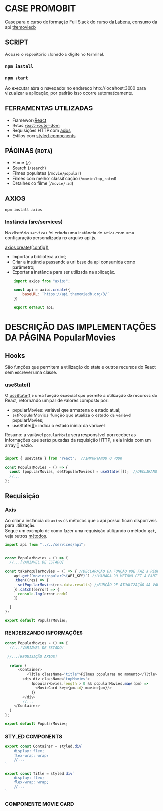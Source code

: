 # CASE PROMOBIT  

Case para o curso de formação Full Stack do curso da [Labenu](https://www.labenu.com.br/), consumo da api [themoviedb](https://developers.themoviedb.org/3/getting-started/introduction)

##  SCRIPT

Acesse o repositório clonado e digite no terminal:

### `npm install`
### `npm start`

Ao executar abra o navegador no endereço [http://localhost:3000](http://localhost:3000) para vizualizar a aplicação, por padrão isso ocorre automaticamente. 

## FERRAMENTAS UTILIZADAS 

- Framework[React](https://pt-br.reactjs.org/)
- Rotas [react-router-dom](https://www.npmjs.com/package/react-router-dom)
- Requisições HTTP com [axios](npmjs.com/package/axios)
- Estilos com [styled-components](https://www.npmjs.com/package/styled-components)


##  PÁGINAS (`ROTA`)

- Home (`/`)
- Search (`/search`)
- Filmes populates (`/movie/popular`) 
- Filmes com melhor classificação (`/movie/top_rated`)
- Detalhes do filme (`/movie/:id`)

## AXIOS

`npm install axios`

### Instância (src/services)

No diretório `services` foi criada uma instância do `axios` com uma configuração personalizada no arquivo api.js.

[axios.create([config])](https://axios-http.com/docs/instance)

- Importar a biblioteca axios;
- Criar a instância passando a url base da api consumida como parâmetro;
- Exportar a instância para ser utilizada na aplicação.

```js
    import axios from "axios";

    const api = axios.create({
        baseURL: `https://api.themoviedb.org/3/`
    })

    export default api;
```

# DESCRIÇÃO DAS IMPLEMENTAÇÕES DA PÁGINA PopularMovies
## Hooks

São funções que permitem a utilização do state e outros recursos do React sem escrever uma classe.
### useState()

O [useState()](https://reactjs.org/docs/hooks-state.html) é uma função especial que permite a utilização de recursos do React, retornando um par de valores composto por: 
- popularMovies: variável que armazena o estado atual;
- setPopularMovies: função que atualiza o estado da variável popularMovies;
- useState([]): indica o estado ininial da variável 

Resumo: a variável `popularMovie` será responsável por receber as informações que seráo puxadas da requisição HTTP, e ela inicia com um array [] vazio.

```js

import { useState } from "react";  //IMPORTANDO O HOOK 

const PopularMovies = () => {
  const [popularMovies, setPopularMovies] = useState([]);  //DECLARANO A VARIÁVEL DE ESTADO
  //...
};
```
## Requisição

### Axis

Ao criar a instância do `axios` os métodos que a api possui ficam disponíveis para utilização.\
Segue um exemplo de como fazer uma requisição utilizando o método`.get`, veja outros [métodos](https://axios-http.com/ptbr/docs/post_example).

```js
import api from "../../services/api";


const PopularMovies = () => {
  //...[VARIAVEL DE ESTADO] 

const takePopularMovies = () => { //DECLARAÇÃO DA FUNÇÃO QUE FAZ A REQUISIÇÃO DOS FILMES POPULARES
    api.get(`movie/popular?${API_KEY}`) //CHAMADA DO MÉTODO GET A PARTIR DA INSTÂNCIA DO AXIOS(import..)
    .then((res) => {
      setPopularMovies(res.data.results) //FUNÇÃO DE ATUALIZAÇÃO DA VARIAVEL DE ESTADO popularMovies
    }).catch((error) => {
      console.log(error.code)
    })

  }
};

export default PopularMovies;
```
### RENDERIZANDO INFORMAÇÕES

```js
const PopularMovies = () => {
  //...[VARIAVEL DE ESTADO]
 
 //...[REQUISIÇÃO AXIOS]

  return (
      <Container>
          <Title className="title">Filmes populares no momento</Title>
        <div div className="topMovies">
            {popularMovies.length > 0 && popularMovies.map((pm) =>
              <MovieCard key={pm.id} movie={pm}/>
            )}
        </div>
        //...
    </Container>
  )
};

export default PopularMovies;

```
### STYLED COMPONENTS 

```js
export const Container = styled.div`
    display: flex;
    flex-wrap: wrap;
    //...
`

export const Title = styled.div`
    display: flex;
    flex-wrap: wrap;
    //...
`
```
### COMPONENTE MOVIE CARD

